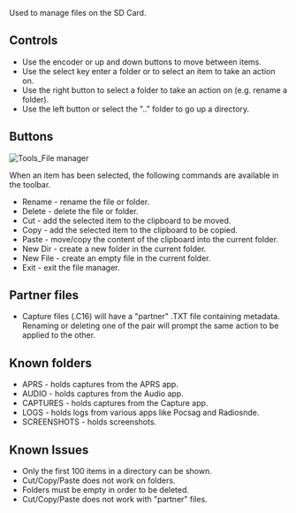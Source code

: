 Used to manage files on the SD Card.

## Controls

- Use the encoder or up and down buttons to move between items.
- Use the select key enter a folder or to select an item to take an action on.
- Use the right button to select a folder to take an action on (e.g. rename a folder).
- Use the left button or select the ".." folder to go up a directory.

## Buttons

![Tools_File manager](https://github.com/eried/portapack-mayhem/assets/3761006/9a138517-c66b-4a4f-8456-b48b84f9ec85)

When an item has been selected, the following commands are available in the toolbar.
- Rename - rename the file or folder.
- Delete - delete the file or folder.
- Cut - add the selected item to the clipboard to be moved.
- Copy - add the selected item to the clipboard to be copied.
- Paste - move/copy the content of the clipboard into the current folder.
- New Dir - create a new folder in the current folder.
- New File - create an empty file in the current folder.
- Exit - exit the file manager.

## Partner files
- Capture files (.C16) will have a "partner" .TXT file containing metadata. Renaming or deleting one of the pair will prompt the same action to be applied to the other.

## Known folders
- APRS - holds captures from the APRS app.
- AUDIO - holds captures from the Audio app.
- CAPTURES - holds captures from the Capture app.
- LOGS - holds logs from various apps like Pocsag and Radiosnde.
- SCREENSHOTS - holds screenshots.

## Known Issues
- Only the first 100 items in a directory can be shown.
- Cut/Copy/Paste does not work on folders.
- Folders must be empty in order to be deleted.
- Cut/Copy/Paste does not work with "partner" files.
